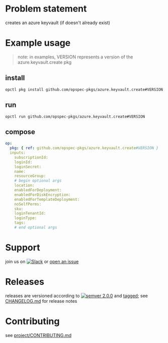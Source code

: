 # Problem statement
creates an azure keyvault (if doesn't already exist)

# Example usage

> note: in examples, VERSION represents a version of the azure.keyvault.create pkg

## install

```shell
opctl pkg install github.com/opspec-pkgs/azure.keyvault.create#VERSION
```

## run

```
opctl run github.com/opspec-pkgs/azure.keyvault.create#VERSION
```

## compose

```yaml
op:
  pkg: { ref: github.com/opspec-pkgs/azure.keyvault.create#VERSION }
  inputs: 
    subscriptionId:
    loginId:
    loginSecret:
    name:
    resourceGroup:
    # begin optional args
    location:
    enabledForDeployment:
    enabledForDiskEncryption:
    enabledForTemplateDeployment:
    noSelfPerms:
    sku:
    loginTenantId:
    loginType:
    tags:
    # end optional args
```

# Support

join us on [![Slack](https://opspec-slackin.herokuapp.com/badge.svg)](https://opspec-slackin.herokuapp.com/)
or [open an issue](https://github.com/opspec-pkgs/azure.keyvault.create/issues)

# Releases

releases are versioned according to
[![semver 2.0.0](https://img.shields.io/badge/semver-2.0.0-brightgreen.svg)](http://semver.org/spec/v2.0.0.html)
and [tagged](https://git-scm.com/book/en/v2/Git-Basics-Tagging); see
[CHANGELOG.md](CHANGELOG.md) for release notes

# Contributing

see [project/CONTRIBUTING.md](https://github.com/opspec-pkgs/project/blob/master/CONTRIBUTING.md)

